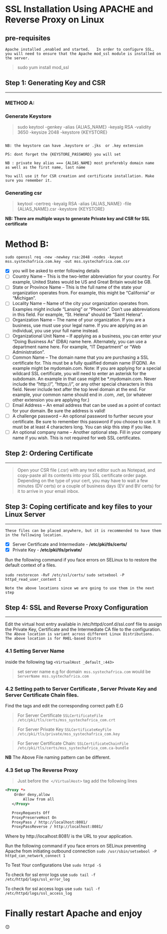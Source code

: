 # **SSL Installation Using APACHE and Reverse Proxy on Linux** 
## pre-requisites
`Apache installed ,enabled and started.  
In order to configure SSL, you will need to ensure that the Apache mod_ssl module is installed on the server.`
>sudo yum install mod_ssl

## Step 1: Generating Key and CSR
---------------

### METHOD A:
### Generate Keystore 

 > sudo keytool -genkey -alias {ALIAS_NAME} -keyalg RSA -validity 3650 -keysize 2048 -keystore {KEYSTORE} 

```

NB: the keystore can have .keystore or .jks  or .key extension

```

```
PS: dont forget the {KEYSTORE_PASSWORD} you will set

NB : private key alias === {ALIAS_NAME} most preferebly domain name  as well as the first name, last name

You will use it for CSR creation and certificate installation. Make sure you remember it. 

```

###  Generating csr 
> keytool -certreq -keyalg RSA -alias {ALIAS_NAME} -file {ALIAS_NAME}.csr -keystore {KEYSTORE}


**NB: There are multiple ways to generate Private key and CSR for SSL certificate**

# Method B:
```
sudo openssl req -new -newkey rsa:2048 -nodes -keyout mss.systechafrica.com.key -out mss.systechafrica.com.csr
```
- [x] you will be asked to enter following details
- [ ] Country Name – This is the two-letter abbreviation for your country. For example, United States would be US and Great Britain would be GB. 
- [ ] State or Province Name – This is the full name of the state your organization operates from. For example, this might be “California” or “Michigan”.
- [ ] Locality Name – Name of the city your organization operates from. Examples might include “Lansing” or “Phoenix”. Don’t use abbreviations in this field. For example, “St. Helena” should be “Saint Helena”.
- [ ] Organization Name – The name of your organization. If you are a business, use must use your legal name. If you are applying as an individual, you use your full name instead.
- [ ] Organizational Unit Name – If applying as a business, you can enter your “Doing Business As” (DBA) name here. Alternately, you can use a department name here. For example, “IT Department” or “Web Administration”.
- [ ] Common Name – The domain name that you are purchasing a SSL certificate for. This must be a fully qualified domain name (FQDN). An example might be mydomain.com.
Note:
If you are applying for a special wildcard SSL certificate, you will need to enter an asterisk for the subdomain. An example in that case might be *.mydomain.com. Never include the “http://”, “https://”, or any other special characters in this field. Never include text after the top level domain at the end. For example, your common name should end in .com, .net, (or whatever other extension you are applying for.)
- [ ] Email Address – An email address that can be used as a point of contact for your domain. Be sure the address is valid!
- [ ] A challenge password – An optional password to further secure your certificate. Be sure to remember this password if you choose to use it. It must be at least 4 characters long. You can skip this step if you like.
- [ ] An optional company name – Another optional step. Fill in your company name if you wish. This is not required for web SSL certificates.

## Step 2: Ordering Certificate
---------------

>Open your CSR file (.csr) with any text editor such as Notepad, and copy-paste all its contents into your SSL certificate order page. 
Depending on the type of your cert, you may have to wait a few minutes (DV certs) or a couple of business days (EV and BV certs) for it to arrive in your email inbox. 

##  Step 3:   Coping certificate and key files to your Linux Server
---------------

`These files can be placed anywhere, but it is recommended to have them in the following location.`
- [x] Server Certificate and Intermediate - **/etc/pki/tls/certs/**
- [x] Private Key - **/etc/pki/tls/private/**

Run the following command if you face errors on SELinux to to restore the default context of a files.

`sudo restorecon -RvF /etc/ssl/certs/`
`sudo setsebool -P httpd_read_user_content 1`

``Note the above locations since we are going to use them in the next step``

##  Step 4:   SSL and Reverse Proxy Configuration
---------------
Edit the virtual host entry available in /etc/httpd/conf.d/ssl.conf file to assign the Private Key, Certificate and the Intermediate CA file to the configuration.
`The Above location is variant across different Linux Distributions. The above location is for RHEL-based Distro`

###  4.1 Setting Server Name

inside the following tag `<VirtualHost _default_:443>`
 >set server name e.g for domain` mss.systechafrica.com` would be
`ServerName mss.systechafrica.com`

### 4.2 Setting path to  Server Certificate , Server Private Key and  Server Certificate Chain files.

Find the tags and edit the corresponding correct path E.G

>For Server Certificate 
`SSLCertificateFile /etc/pki/tls/certs/mss_systechafrica_com.crt`

> For Server Private Key 
`SSLCertificateKeyFile /etc/pki/tls/private/mss_systechafrica_com.key`

> For Server Certificate Chain:
`SSLCertificateChainFile /etc/pki/tls/certs/mss_systechafrica_com.ca-bundle`

**NB**
The Above File naming pattern can be different.

### 4.3 Set up The Reverse Proxy

>Just before the` </VirtualHost>` tag
add the following lines
``` xml
<Proxy *>
	Order deny,allow
        Allow from all
   </Proxy>

   ProxyRequests Off
   ProxyPreserveHost On
   ProxyPass / http://localhost:8081/
   ProxyPassReverse / http://localhost:8081/
```
Where by http://localhost:8081/ is the URL to your application.

Run the following command if you face errors on SELinux preventing Apache from initiating outbound connection
`sudo /usr/sbin/setsebool -P httpd_can_network_connect 1`

To Test Your configurations Use
`sudo httpd -S`

To check for ssl error logs use
`sudo tail -f /etc/httpd/logs/ssl_error_log`

To check for ssl access logs use
`sudo tail -f /etc/httpd/logs/ssl_access_log`


  # Finally restart Apache  and enjoy
  :blush:
